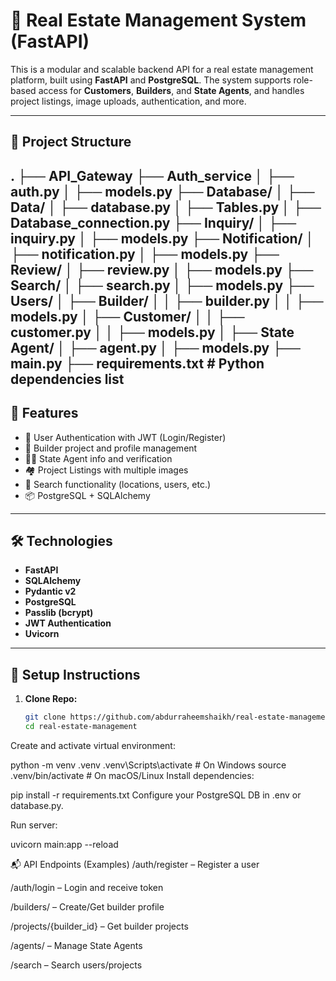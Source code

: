 # 🏡 Real Estate Management System (FastAPI)

This is a modular and scalable backend API for a real estate management platform, built using **FastAPI** and **PostgreSQL**. The system supports role-based access for **Customers**, **Builders**, and **State Agents**, and handles project listings, image uploads, authentication, and more.

---

## 📁 Project Structure

.
├── API_Gateway 
├── Auth_service
│ ├── auth.py
│ ├── models.py
├── Database/ 
│ ├── Data/
│ ├── database.py
│ ├── Tables.py
│ ├── Database_connection.py
├── Inquiry/ 
│ ├── inquiry.py
│ ├── models.py
├── Notification/ 
│ ├── notification.py
│ ├── models.py
├── Review/ 
│ ├── review.py
│ ├── models.py
├── Search/ 
│ ├── search.py
│ ├── models.py
├── Users/
│ ├── Builder/
│ │ ├── builder.py
│ │ ├── models.py
│ ├── Customer/
│ │ ├── customer.py
│ │ ├── models.py
│ ├── State Agent/
│ ├── agent.py 
│ ├── models.py
├── main.py 
├── requirements.txt # Python dependencies list
---

## 🚀 Features

- 🔐 User Authentication with JWT (Login/Register)
- 👷 Builder project and profile management
- 👨‍💼 State Agent info and verification
- 🏘️ Project Listings with multiple images
- 🔎 Search functionality (locations, users, etc.)
- 📦 PostgreSQL + SQLAlchemy 

---

## 🛠️ Technologies

- **FastAPI**
- **SQLAlchemy**
- **Pydantic v2**
- **PostgreSQL**
- **Passlib (bcrypt)**
- **JWT Authentication**
- **Uvicorn**

---

## 🧪 Setup Instructions

1. **Clone Repo:**
   ```bash
   git clone https://github.com/abdurraheemshaikh/real-estate-management.git
   cd real-estate-management
   
Create and activate virtual environment:

python -m venv .venv
.venv\Scripts\activate   # On Windows
source .venv/bin/activate   # On macOS/Linux
Install dependencies:

pip install -r requirements.txt
Configure your PostgreSQL DB in .env or database.py.

Run server:

uvicorn main:app --reload

📬 API Endpoints (Examples)
/auth/register – Register a user

/auth/login – Login and receive token

/builders/ – Create/Get builder profile

/projects/{builder_id} – Get builder projects

/agents/ – Manage State Agents

/search – Search users/projects

